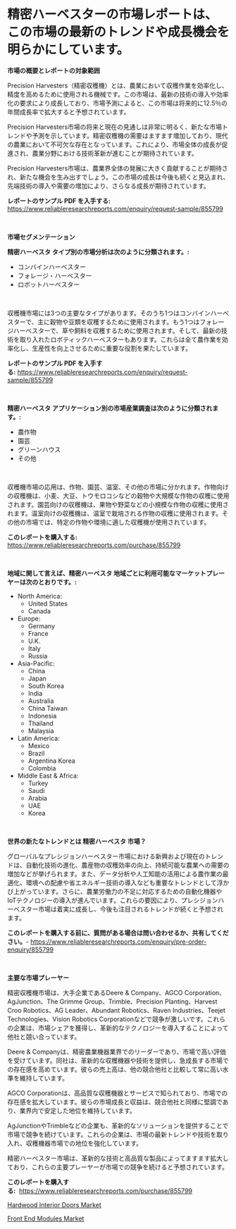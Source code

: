 <p><h1>精密ハーベスターの市場レポートは、この市場の最新のトレンドや成長機会を明らかにしています。</h1></p><p><strong>市場の概要とレポートの対象範囲</strong></p>
<p><p>Precision Harvesters（精密収穫機）とは、農業において収穫作業を効率化し、精度を高めるために使用される機械です。この市場は、最新の技術の導入や効率化の要求により成長しており、市場予測によると、この市場は将来的に12.5％の年間成長率で拡大すると予想されています。 </p><p>Precision Harvesters市場の将来と現在の見通しは非常に明るく、新たな市場トレンドや予測を示しています。精密収穫機の需要はますます増加しており、現代の農業において不可欠な存在となっています。これにより、市場全体の成長が促進され、農業分野における技術革新が進むことが期待されています。</p><p>Precision Harvesters市場は、農業界全体の発展に大きく貢献することが期待され、新たな機会を生み出すでしょう。この市場の成長は今後も続くと見込まれ、先端技術の導入や需要の増加により、さらなる成長が期待されています。</p></p>
<p><strong>レポートのサンプル PDF を入手する:</strong> <a href="https://www.reliableresearchreports.com/enquiry/request-sample/855799">https://www.reliableresearchreports.com/enquiry/request-sample/855799</a></p>
<p>&nbsp;</p>
<p><strong>市場セグメンテーション</strong></p>
<p><strong>精密ハーベスタ タイプ別の市場分析は次のように分類されます。:</strong></p>
<p><ul><li>コンバインハーベスター</li><li>フォレージ・ハーベスター</li><li>ロボットハーベスター</li></ul></p>
<p>&nbsp;</p>
<p><p>収穫機市場には3つの主要なタイプがあります。そのうち1つはコンバインハーベスターで、主に穀物や豆類を収穫するために使用されます。もう1つはフォレージハーベスターで、草や飼料を収穫するために使用されます。そして、最新の技術を取り入れたロボティックハーベスターもあります。これらは全て農作業を効率化し、生産性を向上させるために重要な役割を果たしています。</p></p>
<p><strong>レポートのサンプル PDF を入手する:</strong>&nbsp;<a href="https://www.reliableresearchreports.com/enquiry/request-sample/855799">https://www.reliableresearchreports.com/enquiry/request-sample/855799</a></p>
<p>&nbsp;</p>
<p><strong> 精密ハーベスタ アプリケーション別の市場産業調査は次のように分類されます。:</strong></p>
<p><ul><li>農作物</li><li>園芸</li><li>グリーンハウス</li><li>その他</li></ul></p>
<p>&nbsp;</p>
<p><p>収穫機市場の応用は、作物、園芸、温室、その他の市場に分かれます。作物向けの収穫機は、小麦、大豆、トウモロコシなどの穀物や大規模な作物の収穫に使用されます。園芸向けの収穫機は、果物や野菜などの小規模な作物の収穫に使用されます。温室向けの収穫機は、温室で栽培される作物の収穫に使用されます。その他の市場では、特定の作物や環境に適した収穫機が使用されています。</p></p>
<p><strong>このレポートを購入する:</strong>&nbsp; <a href="https://www.reliableresearchreports.com/purchase/855799">https://www.reliableresearchreports.com/purchase/855799</a></p>
<p>&nbsp;</p>
<p><strong>地域に関して言えば、精密ハーベスタ 地域ごとに利用可能なマーケットプレーヤーは次のとおりです。:</strong></p>
<p><ul>
    <li>
        North America:
        <ul>
            <li>United States</li>
            <li>Canada</li>
        </ul>
    </li>
    <li>
        Europe:
        <ul>
            <li>Germany</li>
            <li>France</li>
            <li>U.K.</li>
            <li>Italy</li>
            <li>Russia</li>
        </ul>
    </li>
    <li>
        Asia-Pacific:
        <ul>
            <li>China</li>
            <li>Japan</li>
            <li>South Korea</li>
            <li>India</li>
            <li>Australia</li>
            <li>China Taiwan</li>
            <li>Indonesia</li>
            <li>Thailand</li>
            <li>Malaysia</li>
        </ul>
    </li>
    <li>
        Latin America:
        <ul>
            <li>Mexico</li>
            <li>Brazil</li>
            <li>Argentina Korea</li>
            <li>Colombia</li>
        </ul>
    </li>
    <li>
        Middle East & Africa:
        <ul>
            <li>Turkey</li>
            <li>Saudi</li>
            <li>Arabia</li>
            <li>UAE</li>
            <li>Korea</li>
        </ul>
    </li>
    </ul></p>
<p>&nbsp;</p>
<p><strong>世界の新たなトレンドとは 精密ハーベスタ 市場？</strong></p>
<p><p>グローバルなプレシジョンハーベスター市場における新興および現在のトレンドは、自動化技術の進化、農産物の収穫効率の向上、持続可能な農業への需要の増加などが挙げられます。また、データ分析や人工知能の活用による農作業の最適化、環境への配慮や省エネルギー技術の導入なども重要なトレンドとして浮かび上がっています。さらに、農業労働力の不足に対応するための自動化機器やIoTテクノロジーの導入が進んでいます。これらの要因により、プレシジョンハーベスター市場は着実に成長し、今後も注目されるトレンドが続くと予想されます。</p></p>
<p><strong>このレポートを購入する前に、質問がある場合は問い合わせるか、共有してください。</strong>- <a href="https://www.reliableresearchreports.com/enquiry/pre-order-enquiry/855799">https://www.reliableresearchreports.com/enquiry/pre-order-enquiry/855799</a></p>
<p>&nbsp;</p>
<p><strong>主要な市場プレーヤー</strong></p>
<p><p>精密収穫機市場は、大手企業であるDeere & Company、AGCO Corporation、AgJunction、The Grimme Group、Trimble、Precision Planting、Harvest Croo Robotics、AG Leader、Abundant Robotics、Raven Industries、Teejet Technologies、Vision Robotics Corporationなどで競争が激しいです。これらの企業は、市場シェアを獲得し、革新的なテクノロジーを導入することによって他社と競い合っています。</p><p>Deere & Companyは、精密農業機器業界でのリーダーであり、市場で高い評価を受けています。同社は、革新的な収穫機器や技術を提供し、急成長する市場での存在感を高めています。彼らの売上高は、他の競合他社と比較して常に高い水準を維持しています。</p><p>AGCO Corporationは、高品質な収穫機器とサービスで知られており、市場での存在感を拡大しています。彼らの市場成長と収益は、競合他社と同様に堅調であり、業界内で安定した地位を維持しています。</p><p>AgJunctionやTrimbleなどの企業も、革新的なソリューションを提供することで市場で競争を続けています。これらの企業は、市場の最新トレンドや技術を取り入れ、収穫機器市場での地位を強化しています。</p><p>精密ハーベスター市場は、革新的な技術と高品質な製品によってますます拡大しており、これらの主要プレーヤーが市場での競争を続けると予想されています。</p></p>
<p><strong>このレポートを購入する:</strong>&nbsp;&nbsp;<a href="https://www.reliableresearchreports.com/purchase/855799">https://www.reliableresearchreports.com/purchase/855799</a></p>
<p><p><a href="https://github.com/Angelnienowdseej3e45z3p8c/Market-Research-Report-List-1/blob/main/hardwood-interior-doors-market.md">Hardwood Interior Doors Market</a></p><p><a href="https://extreme-scabiosa-c81.notion.site/Front-End-Modules-Market-Furnish-Information-about-Market-Size-Market-Share-Market-Dynamics-and-P-6abe59a1121d4c098cf15bf6866b4028">Front End Modules Market</a></p></p>